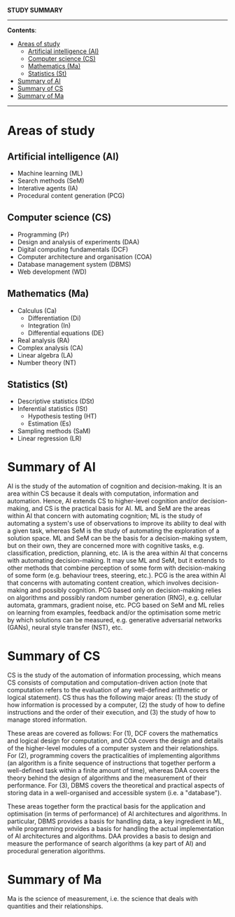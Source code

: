 **STUDY SUMMARY**

---

**Contents**:

- [Areas of study](#areas-of-study)
  - [Artificial intelligence (AI)](#artificial-intelligence-ai)
  - [Computer science (CS)](#computer-science-cs)
  - [Mathematics (Ma)](#mathematics-ma)
  - [Statistics (St)](#statistics-st)
- [Summary of AI](#summary-of-ai)
- [Summary of CS](#summary-of-cs)
- [Summary of Ma](#summary-of-ma)

---

# Areas of study
## Artificial intelligence (AI)

- Machine learning (ML)
- Search methods (SeM)
- Interative agents (IA)
- Procedural content generation (PCG)

## Computer science (CS)

- Programming (Pr)
- Design and analysis of experiments (DAA)
- Digital computing fundamentals (DCF)
- Computer architecture and organisation (COA)
- Database management system (DBMS)
- Web development (WD)

## Mathematics (Ma)

- Calculus (Ca)
    - Differentiation (Di)
    - Integration (In)
    - Differential equations (DE)
- Real analysis (RA)
- Complex analysis (CA)
- Linear algebra (LA)
- Number theory (NT)

## Statistics (St)

- Descriptive statistics (DSt)
- Inferential statistics (ISt)
    - Hypothesis testing (HT)
    - Estimation (Es)
- Sampling methods (SaM)
- Linear regression (LR)

# Summary of AI
AI is the study of the automation of cognition and decision-making. It is an area within CS because it deals with computation, information and automation. Hence, AI extends CS to higher-level cognition and/or decision-making, and CS is the practical basis for AI. ML and SeM are the areas within AI that concern with automating cognition; ML is the study of automating a system's use of observations to improve its ability to deal with a given task, whereas SeM is the study of automating the exploration of a solution space. ML and SeM can be the basis for a decision-making system, but on their own, they are concerned more with cognitive tasks, e.g. classification, prediction, planning, etc. IA is the area within AI that concerns with automating decision-making. It may use ML and SeM, but it extends to other methods that combine perception of some form with decision-making of some form (e.g. behaviour trees, steering, etc.). PCG is the area within AI that concerns with automating content creation, which involves decision-making and possibly cognition. PCG based only on decision-making relies on algorithms and possibly random number generation (RNG), e.g. cellular automata, grammars, gradient noise, etc. PCG based on SeM and ML relies on learning from examples, feedback and/or the optimisation some metric by which solutions can be measured, e.g. generative adversarial networks (GANs), neural style transfer (NST), etc.

# Summary of CS
CS is the study of the automation of information processing, which means CS consists of computation and computation-driven action (note that computation refers to the evaluation of any well-defined arithmetic or logical statement). CS thus has the following major areas: (1) the study of how information is processed by a computer, (2) the study of how to define instructions and the order of their execution, and (3) the study of how to manage stored information.

These areas are covered as follows: For (1), DCF covers the mathematics and logical design for computation, and COA covers the design and details of the higher-level modules of a computer system and their relationships. For (2), programming covers the practicalities of implementing algorithms (an algorithm is a finite sequence of instructions that together perform a well-defined task within a finite amount of time), whereas DAA covers the theory behind the design of algorithms and the measurement of their performance. For (3), DBMS covers the theoretical and practical aspects of storing data in a well-organised and accessible system (i.e. a "database").

These areas together form the practical basis for the application and optimisation (in terms of performance) of AI architectures and algorithms. In particular, DBMS provides a basis for handling data, a key ingredient in ML, while programming provides a basis for handling the actual implementation of AI architectures and algorithms. DAA provides a basis to design and measure the performance of search algorithms (a key part of AI) and procedural generation algorithms.

# Summary of Ma
Ma is the science of measurement, i.e. the science that deals with quantities and their relationships.